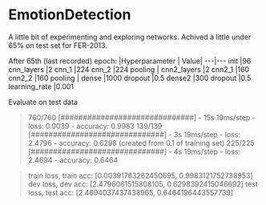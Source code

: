 # EmotionDetection

A little bit of experimenting and exploring networks. Achived a little under 65% on test set for FER-2013.

After 65th (last recorded) epoch:
|Hyperparameter | Value|
---|---
init              |96
cnn_layers        |2
cnn_1             |224
cnn_2             |224
pooling           |
cnn2_layers       |2
cnn2_1            |160
cnn2_2            |160
pooling           |
dense             |1000
dropout           |0.5
dense2            |300
dropout           |0.5
learning_rate     |0.001

Evaluate on test data

>760/760 [##############################] - 15s 19ms/step - loss: 0.0039 - accuracy: 0.9983
>139/139 [##############################] - 3s 19ms/step - loss: 2.4796 - accuracy: 0.6298 (created from 0.1 of training set)
>225/225 [##############################] - 4s 19ms/step - loss: 2.4694 - accuracy: 0.6464

>train loss, train acc: [0.00391763262450695, 0.9983121752738953]
dev loss, dev acc: [2.4796061515808105, 0.6298392415046692]
test loss, test acc: [2.4694037437438965, 0.6464196443557739]
